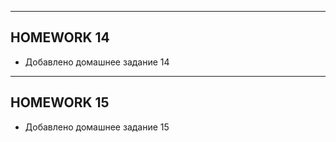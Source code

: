 -------------
## HOMEWORK 14

* Добавлено домашнее задание 14
-------------
## HOMEWORK 15

* Добавлено домашнее задание 15

